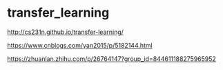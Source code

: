 # transfer_learning

http://cs231n.github.io/transfer-learning/

https://www.cnblogs.com/yan2015/p/5182144.html

https://zhuanlan.zhihu.com/p/26764147?group_id=844611188275965952
